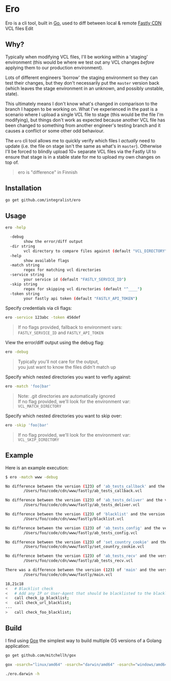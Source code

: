 # Ero

Ero is a cli tool, built in [Go](https://golang.org), used to diff between local & remote [Fastly CDN](https://www.fastly.com/) VCL files Edit

## Why?

Typically when modifying VCL files, I'll be working within a 'staging' environment (this would be where we test out any VCL changes _before_ applying them to our production environment). 

Lots of different engineers 'borrow' the staging environment so they can test their changes, but they don't necessarily put the `master` version back (which leaves the stage environment in an unknown, and possibly unstable, state). 

This ultimately means I don't know what's changed in comparison to the branch I happen to be working on. What I've experienced in the past is a scenario where I upload a single VCL file to stage (this would be the file I'm modifying), but things don't work as expected because another VCL file has been changed to something from another engineer's testing branch and it causes a conflict or some other odd behaviour.

The `ero` cli tool allows me to quickly verify which files I _actually_ need to update (i.e. the file on stage isn't the same as what's in `master`). Otherwise I'll be forced to blindly upload 10+ separate VCL files via the Fastly UI to ensure that stage is in a stable state for me to upload my own changes on top of.

> ero is "difference" in Finnish

## Installation

```bash
go get github.com/integralist/ero
```

## Usage

```bash
ero -help

  -debug
        show the error/diff output
  -dir string
        vcl directory to compare files against (default "VCL_DIRECTORY")
  -help
        show available flags
  -match string
        regex for matching vcl directories
  -service string
        your service id (default "FASTLY_SERVICE_ID")
  -skip string
        regex for skipping vcl directories (default "^____")
  -token string
        your fastly api token (default "FASTLY_API_TOKEN")
```

Specify credentials via cli flags:

```bash
ero -service 123abc -token 456def
```

> If no flags provided, fallback to environment vars:  
> `FASTLY_SERVICE_ID` and `FASTLY_API_TOKEN`

View the error/diff output using the debug flag:

```bash
ero -debug
```

> Typically you'll not care for the output,  
> you just want to know the files didn't match up

Specify which nested directories you want to verfiy against:

```bash
ero -match 'foo|bar'
```

> Note: .git directories are automatically ignored  
> If no flag provided, we'll look for the environment var:  
> `VCL_MATCH_DIRECTORY`

Specify which nested directories you want to skip over:

```bash
ero -skip 'foo|bar'
```

> If no flag provided, we'll look for the environment var:  
> `VCL_SKIP_DIRECTORY`

## Example

Here is an example execution:

```bash
$ ero -match www -debug

No difference between the version (123) of 'ab_tests_callback' and the version found locally
        /Users/foo/code/cdn/www/fastly/ab_tests_callback.vcl

No difference between the version (123) of 'ab_tests_deliver' and the version found locally
        /Users/foo/code/cdn/www/fastly/ab_tests_deliver.vcl

No difference between the version (123) of 'blacklist' and the version found locally
        /Users/foo/code/cdn/www/fastly/blacklist.vcl

No difference between the version (123) of 'ab_tests_config' and the version found locally
        /Users/foo/code/cdn/www/fastly/ab_tests_config.vcl

No difference between the version (123) of 'set_country_cookie' and the version found locally
        /Users/foo/code/cdn/www/fastly/set_country_cookie.vcl

No difference between the version (123) of 'ab_tests_recv' and the version found locally
        /Users/foo/code/cdn/www/fastly/ab_tests_recv.vcl

There was a difference between the version (123) of 'main' and the version found locally
        /Users/foo/code/cdn/www/fastly/main.vcl

18,21c18
<   # Blacklist check
<   # Add any IP or User-Agent that should be blacklisted to the blacklist.vcl file
<   call check_ip_blacklist;
<   call check_url_blacklist;
---
>   call check_foo_blacklist;
```

## Build

I find using [Gox](https://github.com/mitchellh/gox) the simplest way to build multiple OS versions of a Golang application:

```bash
go get github.com/mitchellh/gox

gox -osarch="linux/amd64" -osarch="darwin/amd64" -osarch="windows/amd64" -output="ero.{{.OS}}"

./ero.darwin -h
```
